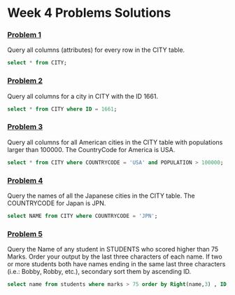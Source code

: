 # Week 4 Problems Solutions

### [Problem 1](https://www.hackerrank.com/challenges/select-all-sql/problem)
Query all columns (attributes) for every row in the CITY table.

```sql
select * from CITY;
```

### [Problem 2](https://www.hackerrank.com/challenges/select-by-id/problem)
Query all columns for a city in CITY with the ID 1661.

```sql
select * from CITY where ID = 1661;
```

### [Problem 3](https://www.hackerrank.com/challenges/revising-the-select-query/problem)
Query all columns for all American cities in the CITY table with
populations larger than 100000. The CountryCode for America is USA.

```sql
select * from CITY where COUNTRYCODE = 'USA' and POPULATION > 100000;
```

### [Problem 4](https://www.hackerrank.com/challenges/japanese-cities-name/problem)
Query the names of all the Japanese cities in the CITY table. The COUNTRYCODE for Japan is JPN.

```sql
select NAME from CITY where COUNTRYCODE = 'JPN';
```

### [Problem 5](https://www.hackerrank.com/challenges/more-than-75-marks/problem)
Query the Name of any student in STUDENTS who scored higher than 75 Marks.
Order your output by the last three characters of each name. If two or
more students both have names ending in the same last three characters
(i.e.: Bobby, Robby, etc.), secondary sort them by ascending ID.
```sql
select name from students where marks > 75 order by Right(name,3) , ID;
```
